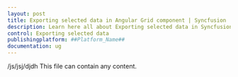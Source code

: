```yaml
---
layout: post
title: Exporting selected data in Angular Grid component | Syncfusion
description: Learn here all about Exporting selected data in Syncfusion ##Platform_Name## Grid component of Syncfusion Essential JS 2 and more.
control: Exporting selected data 
publishingplatform: ##Platform_Name##
documentation: ug
---
```


/js/jsj/djdh
This file can contain any content.